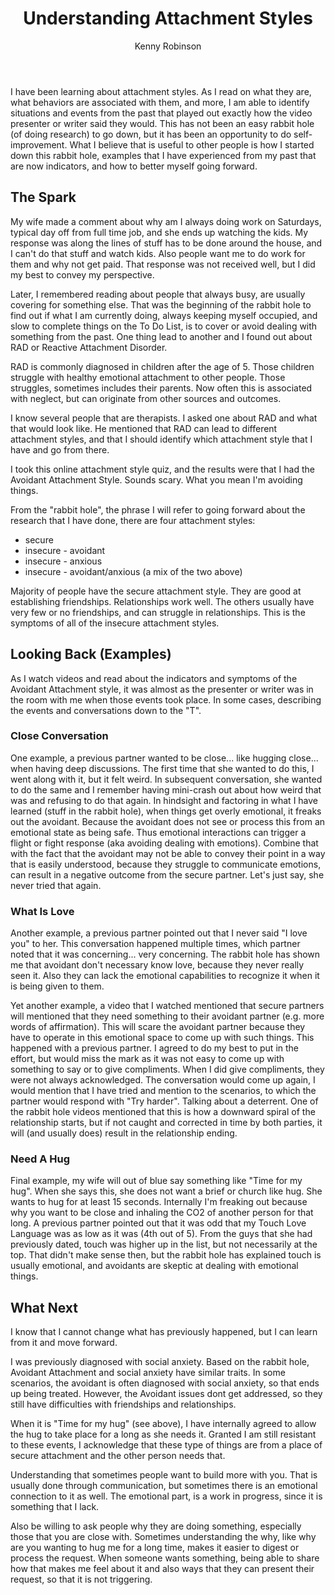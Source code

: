 ﻿---
title: Understanding Attachment Styles
posted: 2025-04-12
updated: 2025-05-04
author: Kenny Robinson
category: lifestyle
keyword: attachment styles, mental health, connecting to people, avoidant attachment, dismissive avoidant
---

I have been learning about attachment styles. As I read on what they are, what behaviors are associated with 
them, and more, I am able to identify situations and events from the past that played out exactly how the 
video presenter or writer said they would.
This has not been an easy rabbit hole (of doing research) 
to go down, but it has been an opportunity to do self-improvement.
What I believe that is useful to other people is how I started down this rabbit hole, 
examples that I have experienced from my past that are now indicators,
and how to better myself going forward.

## The Spark

My wife made a comment about why am I always doing work on Saturdays, typical day off from full time job, 
and she ends up watching the kids. 
My response was along the lines of stuff has to be done around the house, and I can't 
do that stuff and watch kids. Also people want me to do work for them and why not get paid. That 
response was not received well, but I did my best to convey my perspective.

Later, I remembered reading about people that always busy, are usually covering for something else. That 
was the beginning of the rabbit hole to find out if what I am currently doing,
always keeping myself occupied, and slow to complete things on the To Do List,  is to cover or avoid 
dealing with something from the past. One thing lead to another and I found out about RAD or
Reactive Attachment Disorder. 

RAD is commonly diagnosed in children after the age of 5. Those children struggle with healthy 
emotional attachment to other people. Those struggles, sometimes includes their parents. Now often this 
is associated with neglect, but can originate from other sources and outcomes.

I know several people that are therapists. I asked one about RAD and what that would look like. 
He mentioned that RAD can lead to different attachment styles, and that I should identify which 
attachment style that I have and go from there.

I took this online attachment style quiz, and the results were that I had the Avoidant Attachment Style.
Sounds scary. What you mean I'm avoiding things.

From the "rabbit hole", the phrase I will refer to going forward about the research that I have done, 
there are four attachment styles: 

* secure
* insecure - avoidant
* insecure - anxious
* insecure - avoidant/anxious (a mix of the two above)

Majority of people have the secure attachment style. They are good at establishing friendships. Relationships
work well. The others usually have very few or no friendships, and can struggle in relationships. This is 
the symptoms of all of the insecure attachment styles.

## Looking Back (Examples)

As I watch videos and read about the indicators and symptoms of the Avoidant Attachment style, it was almost 
as the presenter or writer was in the room with me when those events took place. In some cases, 
describing the events and conversations down to the "T".

### Close Conversation

One example, a previous partner wanted to be close... like hugging close... when having deep discussions. 
The first time that she wanted to do this, I went along with it, but it felt weird. In subsequent conversation,
she wanted to do the same and I remember having mini-crash out about how weird that was and refusing 
to do that again.
In hindsight and factoring in what I have learned (stuff in the rabbit hole), 
when things get overly emotional, it freaks out the avoidant. 
Because the avoidant does not see or process this from an emotional state as being safe. Thus 
emotional interactions can trigger a flight or fight response (aka avoiding dealing with emotions).
Combine that with the fact that the avoidant may not be able to convey their point in a way that is easily
understood, because they struggle to communicate emotions, can result in a negative outcome from the secure partner.
Let's just say, she never tried that again.

### What Is Love 

Another example, a previous partner pointed out that I never said "I love you" to her. 
This conversation happened multiple times, which partner noted that it was concerning... very concerning.
The rabbit hole has shown me that avoidant don't necessary know love, because they never really seen it.
Also they can lack the emotional capabilities to recognize it when it is being given to them.

Yet another example, a video that I watched mentioned that secure partners will mentioned that they need something 
to their avoidant partner (e.g. more words of affirmation). This will scare the avoidant partner because 
they have to operate in this emotional space to come up with such things. This happened with a previous 
partner. I agreed to do my best to put in the effort, but would miss the mark as it was not easy to come up 
with something to say or to give compliments. When I did give compliments, they were not always acknowledged. 
The conversation would come up again, I would mention that I have tried and mention to the scenarios, to 
which the partner would respond with "Try harder". Talking about a deterrent. One of the rabbit hole videos
mentioned that this is how a downward spiral of the relationship starts, but if not caught and corrected
in time by both parties, it will (and usually does) result in the relationship ending.

### Need A Hug

Final example, my wife will out of blue say something like "Time for my hug". When she says this, she does not 
want a brief or church like hug. She wants to hug for at least 15 seconds. Internally I'm freaking out because
why you want to be close and inhaling the CO2 of another person for that long. 
A previous partner pointed out that it was odd that my 
Touch Love Language was as low as it was (4th out of 5). From the guys that she had previously dated, touch 
was higher up in the list, but not necessarily at the top.
That didn't make sense then, but the rabbit hole has explained touch is usually emotional, and avoidants are skeptic at
dealing with emotional things.

## What Next

I know that I cannot change what has previously happened, but I can learn from it and move forward. 

I was previously diagnosed with social anxiety. Based on the rabbit hole, Avoidant Attachment and social anxiety 
have similar traits. In some scenarios, the avoidant is often diagnosed with social anxiety, so that ends
up being treated. However, the Avoidant issues dont get addressed, so they still have difficulties
with friendships and relationships.

When it is "Time for my hug" (see above), I have internally agreed to allow the hug to take place for a long as she needs it. 
Granted I am still resistant to these events, I acknowledge that these type of things are from a place of secure 
attachment and the other person needs that.

Understanding that sometimes people want to build more with you. That is usually done through communication, 
but sometimes there is an emotional connection to it as well. The emotional part, is a work in progress, 
since it is something that I lack. 

Also be willing to ask people why they are doing something, especially those that you are close with. Sometimes 
understanding the why, like why are you wanting to hug me for a long time, makes it easier to digest or process the 
request. When someone wants something, being able to share how that makes me feel about it and also 
ways that they can present their request, so that it is not triggering.

